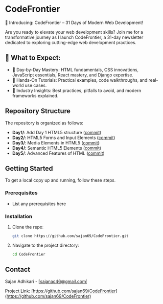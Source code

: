 
# CodeFrontier

🎉 Introducing: CodeFrontier – 31 Days of Modern Web Development! 

Are you ready to elevate your web development skills? Join me for a transformative journey as I launch CodeFrontier, a 31-day newsletter dedicated to exploring cutting-edge web development practices.

## 📅 What to Expect:

- 🚀 Day-by-Day Mastery: HTML fundamentals, CSS innovations, JavaScript essentials, React mastery, and Django expertise.
- 📖 Hands-On Tutorials: Practical examples, code walkthroughs, and real-world use cases.
- 🌟 Industry Insights: Best practices, pitfalls to avoid, and modern frameworks explained.

## Repository Structure

The repository is organized as follows:
- **Day1/**: Add Day 1 HTML5 structure ([commit](https://github.com/sajan69/CodeFrontier/commit/0abe5076f658290a33b2fe71dda5d7ea67c3743e))
- **Day2/**: HTML5 Forms and Input Elements ([commit](https://github.com/sajan69/CodeFrontier/commit/445e6e3ebec10b1457dbbd918178b2d444d23486))
- **Day3/**: Media Elements in HTML5 ([commit](https://github.com/sajan69/CodeFrontier/commit/64fe5333abbe341b1b774c010106881f192f0c87))
- **Day4/**: Semantic HTML5 Elements ([commit](https://github.com/sajan69/CodeFrontier/commit/528ce8f87ea4dffdded6c606f9b7acf0ac345d3e))
- **Day5/**: Advanced Features of HTML ([commit](https://github.com/sajan69/CodeFrontier/commit/f182305d78ace641d825f98dc2ff1917dc5f86d0))

## Getting Started

To get a local copy up and running, follow these steps.

### Prerequisites
- List any prerequisites here

### Installation
1. Clone the repo:
   ```sh
   git clone https://github.com/sajan69/CodeFrontier.git
   ```
2. Navigate to the project directory:
   ```sh
   cd CodeFrontier
   ```

## Contact

Sajan Adhikari - [sajanac46@gmail.com]

Project Link: [https://github.com/sajan69/CodeFrontier](https://github.com/sajan69/CodeFrontier)

